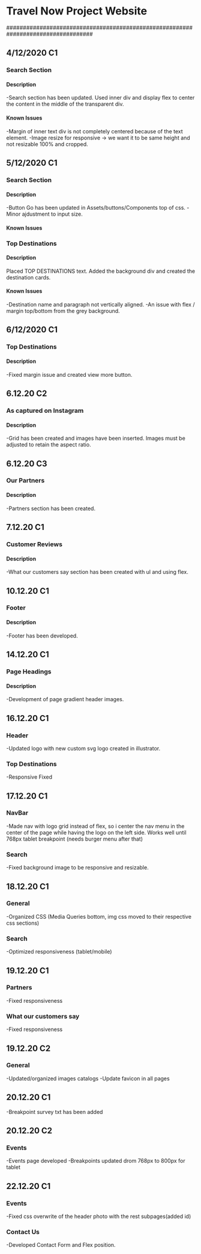 # Travel Now Project Website
##################################################################################

## 4/12/2020 C1

### Search Section 
#### Description 
-Search section has been updated. Used inner div and display flex to center the content in the middle
of the transparent div.
#### Known Issues
-Margin of inner text div is not completely centered because of the text element.
-Image resize for responsive -> we want it to be same height and not resizable 100% and cropped.


## 5/12/2020 C1

### Search Section 
#### Description
-Button Go has been updated in Assets/buttons/Components top of css.
-Minor ajdustment to input size.
#### Known Issues

### Top Destinations 
#### Description
Placed TOP DESTINATIONS text. Added the background div and created the destination cards.
#### Known Issues
-Destination name and paragraph not vertically aligned.
-An issue with flex / margin top/bottom from the grey background.

## 6/12/2020 C1

### Top Destinations 
#### Description
-Fixed margin issue and created view more button.

## 6.12.20 C2

### As captured on Instagram
#### Description
-Grid has been created and images have been inserted. Images must be adjusted to retain the aspect ratio.

## 6.12.20 C3

### Our Partners
#### Description
-Partners section has been created.

## 7.12.20 C1

### Customer Reviews
#### Description
-What our customers say section has been created with ul and using flex.

## 10.12.20 C1

### Footer
#### Description
-Footer has been developed.

## 14.12.20 C1 

### Page Headings
#### Description
-Development of page gradient header images.

## 16.12.20 C1

### Header
-Updated logo with new custom svg logo created in illustrator.
### Top Destinations
-Responsive Fixed

## 17.12.20 C1

### NavBar 
-Made nav with logo grid instead of flex, so i center the nav menu in the center of the page while having the logo on the left side. Works well until 768px tablet breakpoint (needs burger menu after that)
### Search
-Fixed background image to be responsive and resizable.

## 18.12.20 C1

### General
-Organized CSS (Media Queries bottom, img css moved to their respective css sections)
### Search
-Optimized responsiveness  (tablet/mobile)

## 19.12.20 C1

### Partners
-Fixed responsiveness 
### What our customers say
-Fixed responsiveness

## 19.12.20 C2

### General 
-Updated/organized images catalogs
-Update favicon in all pages

## 20.12.20 C1
-Breakpoint survey txt has been added

## 20.12.20 C2 

### Events 
-Events page developed
-Breakpoints updated drom 768px to 800px for tablet

## 22.12.20 C1

### Events
-Fixed css overwrite of the header photo with the rest subpages(added id)

### Contact Us
-Developed Contact Form and Flex position.